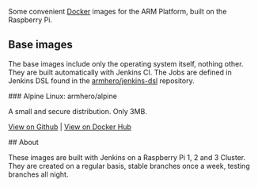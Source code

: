 Some convenient [Docker](http://docker.com) images for the ARM Platform, built on the Raspberry Pi.

## Base images

The base images include only the operating system itself, nothing other. They are built automatically with Jenkins CI. The Jobs are defined in Jenkins DSL found in the [armhero/jenkins-dsl](https://github.com/armhero/jenkins-dsl) repository.


### Alpine Linux: armhero/alpine

A small and secure distribution. Only 3MB.

[View on Github](https://github.com/armhero/alpine) | [View on Docker Hub](https://hub.docker.com/r/armhero/debian/)


## About

These images are built with Jenkins on a Raspberry Pi 1, 2 and 3 Cluster. They are created on a regular basis, stable branches once a week, testing branches all night.
